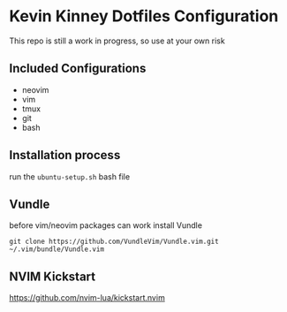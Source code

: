 # Kevin Kinney Dotfiles Configuration

This repo is still a work in progress, so use at your own risk

## Included Configurations
- neovim
- vim
- tmux
- git
- bash

## Installation process

run the `ubuntu-setup.sh` bash file

## Vundle

before vim/neovim packages can work install Vundle

`git clone https://github.com/VundleVim/Vundle.vim.git ~/.vim/bundle/Vundle.vim`

## NVIM Kickstart
https://github.com/nvim-lua/kickstart.nvim
